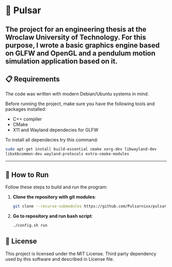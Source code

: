 # 🌟 Pulsar

The project for an engineering thesis at the Wroclaw University of Technology. 
For this purpose, I wrote a basic graphics engine based on GLFW and OpenGL and a pendulum motion simulation application based on it.
---
## 📋 Requirements

The code was written with modern Debian/Ubuntu systems in mind.

Before running the project, make sure you have the following tools and packages installed:
* C++ compiler
* CMake
* X11 and Wayland dependecies for GLFW

To install all dependecies try this command:
```bash
sudo apt-get install build-essential cmake xorg-dev libwayland-dev
libxkbcommon-dev wayland-protocols extra-cmake-modules
```
---

## 🚀 How to Run

Follow these steps to build and run the program:

1. **Clone the repository with git modules**:
   ```bash
   git clone --recurse-submodules https://github.com/Pulsarnixx/pulsarEngine.git
   ```
2. **Go to repository and run bash script**:
   ```bash
   ./config.sh run
   ```
 ## 📄 License
 This project is licensed under the MIT License. Third party dependency used by this software and described in License file.

